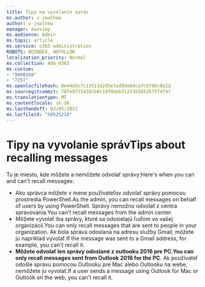 ```yaml
---
title: Tipy na vyvolanie správ
ms.author: v-jmathew
author: v-jmathew
manager: dansimp
ms.audience: Admin
ms.topic: article
ms.service: o365-administration
ROBOTS: NOINDEX, NOFOLLOW
localization_priority: Normal
ms.collection: Adm_O365
ms.custom:
- "9000260"
- "7257"
ms.openlocfilehash: 0e44d3c7c13511d2d5e3ad93eb9ca7c9786c8b2d
ms.sourcegitcommit: 78fe9f33438cb0c19f0dab31253b5853b73f4f47
ms.translationtype: MT
ms.contentlocale: sk-SK
ms.lasthandoff: 03/05/2021
ms.locfileid: "50525228"
---
```

# <a name="tips-about-recalling-messages"></a><span data-ttu-id="0e262-102">Tipy na vyvolanie správ</span><span class="sxs-lookup"><span data-stu-id="0e262-102">Tips about recalling messages</span></span>

<span data-ttu-id="0e262-103">Tu je miesto, kde môžete a nemôžete odvolať správy:</span><span class="sxs-lookup"><span data-stu-id="0e262-103">Here's when you can and can't recall messages:</span></span>

* <span data-ttu-id="0e262-104">Ako správca môžete v mene používateľov odvolať správy pomocou prostredia PowerShell.</span><span class="sxs-lookup"><span data-stu-id="0e262-104">As the admin, you can recall messages on behalf of users by using PowerShell.</span></span> <span data-ttu-id="0e262-105">Správy nemožno odvolať z centra spravovania.</span><span class="sxs-lookup"><span data-stu-id="0e262-105">You can't recall messages from the admin center.</span></span>
* <span data-ttu-id="0e262-106">Môžete vyvolať iba správy, ktoré sa odosielajú ľuďom vo vašej organizácii.</span><span class="sxs-lookup"><span data-stu-id="0e262-106">You can only recall messages that are sent to people in your organization.</span></span> <span data-ttu-id="0e262-107">Ak bola správa odoslaná na adresu služby Gmail, môžete ju napríklad vyvolať.</span><span class="sxs-lookup"><span data-stu-id="0e262-107">If the message was sent to a Gmail address, for example, you can't recall it.</span></span>
* <span data-ttu-id="0e262-108">**Môžete odvolať len správy odoslané z outlooku 2016 pre PC**.</span><span class="sxs-lookup"><span data-stu-id="0e262-108">**You can only recall messages sent from Outlook 2016 for the PC**.</span></span> <span data-ttu-id="0e262-109">Ak používateľ odošle správu pomocou Outlooku pre Mac alebo Outlooku na webe, nemôžete ju vyvolať.</span><span class="sxs-lookup"><span data-stu-id="0e262-109">If a user sends a message using Outlook for Mac or Outlook on the web, you can't recall it.</span></span>
